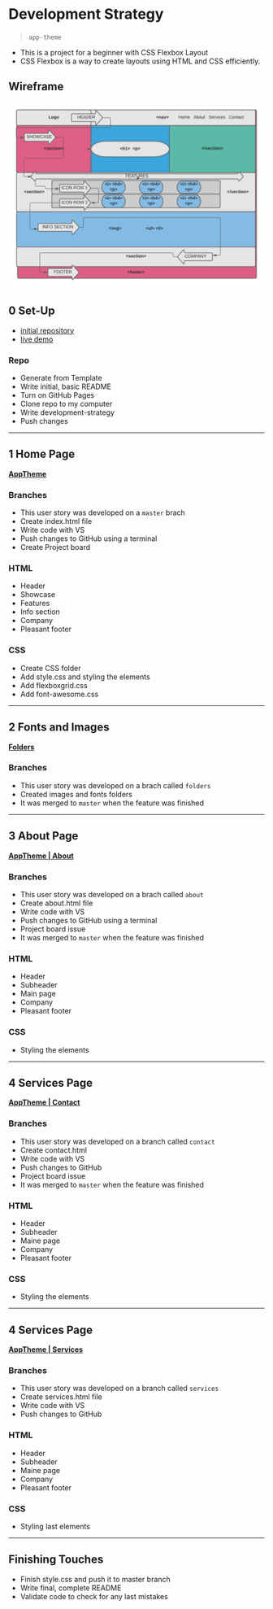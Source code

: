 # Development Strategy

> `app-theme`

- This is a  project for a beginner with CSS Flexbox Layout
- CSS Flexbox is a way to create layouts using HTML and CSS efficiently.

## Wireframe

<!-- include a wireframe for your project in this repository, and display it here -->
<!-- wireframe.cc is a good site for getting started with wireframes -->
![wireframe](./images/Wareframe.png)

## 0 Set-Up

- [initial repository](https://github.com/KrystynaMil/app-theme)
- [live demo](https://krystynamil.github.io/app-theme/)

### Repo

- Generate from Template
- Write initial, basic README
- Turn on GitHub Pages
- Clone repo to my computer
- Write development-strategy
- Push changes

---

## 1 Home Page

[__AppTheme__](https://krystynamil.github.io/app-theme/)

### Branches

- This user story was developed on a `master` brach
- Create index.html file
- Write code with VS
- Push changes to GitHub using a terminal
- Create Project board

### HTML

- Header
- Showcase
- Features
- Info section
- Company
- Pleasant footer

### CSS

- Create CSS folder
- Add style.css and styling the elements
- Add flexboxgrid.css
- Add font-awesome.css

---

## 2 Fonts and Images

[__Folders__](https://github.com/KrystynaMil/app-theme/tree/folders)

### Branches

- This user story was developed on a brach called `folders`
- Created images and fonts folders
- It was merged to `master` when the feature was finished

---

## 3 About Page

[__AppTheme | About__](https://krystynamil.github.io/app-theme/about.htmlg)

### Branches

- This user story was developed on a brach called `about`
- Create about.html file
- Write code with VS
- Push changes to GitHub using a terminal
- Project board issue
- It was merged to `master` when the feature was finished

### HTML

- Header
- Subheader
- Main page
- Company
- Pleasant footer

### CSS

- Styling the elements

---

## 4 Services Page

[__AppTheme | Contact__](https://krystynamil.github.io/app-theme/contact.html)

### Branches

- This user story was developed on a branch called `contact` 
- Create contact.html 
- Write code with VS
- Push changes to GitHub
- Project board issue
- It was merged to `master` when the feature was finished

### HTML

- Header
- Subheader
- Maine page
- Company
- Pleasant footer

### CSS

- Styling the elements

---
## 4 Services Page

[__AppTheme | Services__](https://krystynamil.github.io/app-theme/services.html)

### Branches

- This user story was developed on a branch called `services` 
- Create services.html file
- Write code with VS
- Push changes to GitHub


### HTML

- Header
- Subheader
- Maine page
- Company
- Pleasant footer

### CSS

- Styling last elements 

---

## Finishing Touches

- Finish style.css and push it to master branch
- Write final, complete README
- Validate code to check for any last mistakes

